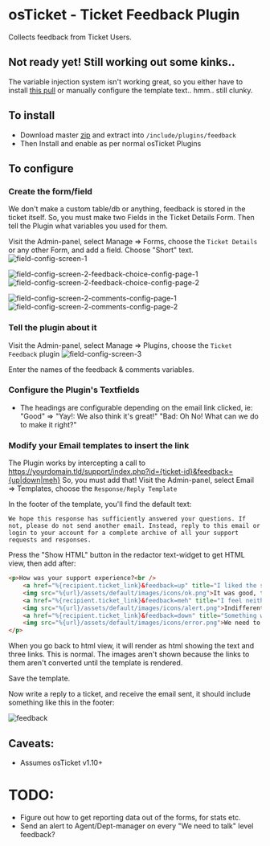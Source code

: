 # osTicket - Ticket Feedback Plugin

Collects feedback from Ticket Users.

## Not ready yet! Still working out some kinks.. 
The variable injection system isn't working great, so you either have to 
install [this pull](https://github.com/osTicket/osTicket/pull/3111) or manually
configure the template text.. hmm.. still clunky.

## To install
- Download master [zip](https://github.com/clonemeagain/plugin-feedback/archive/master.zip) and extract into `/include/plugins/feedback`
- Then Install and enable as per normal osTicket Plugins

## To configure

### Create the form/field
We don't make a custom table/db or anything, feedback is stored in the ticket 
itself. 
So, you must make two Fields in the Ticket Details Form. Then tell the Plugin what 
variables you used for them.

Visit the Admin-panel, select Manage => Forms, choose the `Ticket Details` or any
other Form, and add a field. Choose "Short" text. 
![field-config-screen-1](https://user-images.githubusercontent.com/5077391/31494557-822dcaf2-af9f-11e7-8209-f827a51324cb.PNG)

![field-config-screen-2-feedback-choice-config-page-1](https://user-images.githubusercontent.com/5077391/31494554-819a298c-af9f-11e7-831f-5e56b24be7ee.PNG)
![field-config-screen-2-feedback-choice-config-page-2](https://user-images.githubusercontent.com/5077391/31494555-81cbb380-af9f-11e7-92e9-f2a111ca1242.PNG)

![field-config-screen-2-comments-config-page-1](https://user-images.githubusercontent.com/5077391/31494558-825e35d4-af9f-11e7-9b4e-c2b9a17aacf4.PNG)
![field-config-screen-2-comments-config-page-2](https://user-images.githubusercontent.com/5077391/31494559-82907742-af9f-11e7-8e89-fdc3de18435a.PNG)


### Tell the plugin about it
Visit the Admin-panel, select Manage => Plugins, choose the `Ticket Feedback` plugin
![field-config-screen-3](https://user-images.githubusercontent.com/5077391/31494556-81fb69b8-af9f-11e7-91d3-06202207356b.png)

Enter the names of the feedback & comments variables.

### Configure the Plugin's Textfields
- The headings are configurable depending on the email link clicked, ie: "Good" => "Yay!: We also think it's great!"
"Bad: Oh No! What can we do to make it right?"


### Modify your Email templates to insert the link
The Plugin works by intercepting a call to https://yourdomain.tld/support/index.php?id={ticket-id}&feedback={up|down|meh}
So, you must add that!
Visit the Admin-panel, select Email => Templates, choose the `Response/Reply Template`

In the footer of the template, you'll find the default text:
```
We hope this response has sufficiently answered your questions. If not, please do not send another email. Instead, reply to this email or login to your account for a complete archive of all your support requests and responses.
```
Press the "Show HTML" button in the redactor text-widget to get HTML view, then add after:
```html
<p>How was your support experience?<br />
    <a href="%{recipient.ticket_link}&feedback=up" title="I liked the support!" style="color:green;">
    <img src="%{url}/assets/default/images/icons/ok.png">It was good, thanks!</a>&nbsp;
    <a href="%{recipient.ticket_link}&feedback=meh" title="I feel neither">
    <img src="%{url}/assets/default/images/icons/alert.png">Indifferent</a>&nbsp;
    <a href="%{recipient.ticket_link}&feedback=down" title="Something went wrong?" style="color:red;">
    <img src="%{url}/assets/default/images/icons/error.png">We need to talk...</a>
</p>
```
When you go back to html view, it will render as html showing the text and three links. 
This is normal. The images aren't shown because the links to them aren't converted
until the template is rendered.

Save the template. 

Now write a reply to a ticket, and receive the email sent, it should include something
like this in the footer:

![feedback](https://user-images.githubusercontent.com/5077391/31316559-8911f78e-ac7b-11e7-9a18-3da036b81838.PNG)

## Caveats:
- Assumes osTicket v1.10+ 

# TODO:
- Figure out how to get reporting data out of the forms, for stats etc.
- Send an alert to Agent/Dept-manager on every "We need to talk" level feedback? 